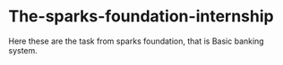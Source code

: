 # The-sparks-foundation-internship
Here these are the task from sparks foundation, that is Basic banking system.
